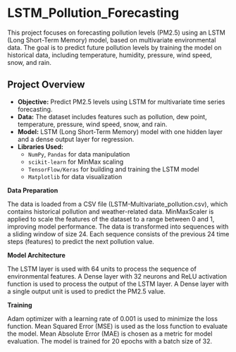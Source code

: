 # LSTM_Pollution_Forecasting

This project focuses on forecasting pollution levels (PM2.5) using an LSTM (Long Short-Term Memory) model, based on multivariate environmental data. The goal is to predict future pollution levels by training the model on historical data, including temperature, humidity, pressure, wind speed, snow, and rain.

## Project Overview

- **Objective:** Predict PM2.5 levels using LSTM for multivariate time series forecasting.
- **Data:** The dataset includes features such as pollution, dew point, temperature, pressure, wind speed, snow, and rain.
- **Model:** LSTM (Long Short-Term Memory) model with one hidden layer and a dense output layer for regression.
- **Libraries Used:** 
  - `NumPy`, `Pandas` for data manipulation
  - `scikit-learn` for MinMax scaling
  - `TensorFlow/Keras` for building and training the LSTM model
  - `Matplotlib` for data visualization

**Data Preparation**

The data is loaded from a CSV file (LSTM-Multivariate_pollution.csv), which contains historical pollution and weather-related data. MinMaxScaler is applied to scale the features of the dataset to a range between 0 and 1, improving model performance. The data is transformed into sequences with a sliding window of size 24. Each sequence consists of the previous 24 time steps (features) to predict the next pollution value.

**Model Architecture**

The LSTM layer is used with 64 units to process the sequence of environmental features. A Dense layer with 32 neurons and ReLU activation function is used to process the output of the LSTM layer. A Dense layer with a single output unit is used to predict the PM2.5 value.

**Training**

Adam optimizer with a learning rate of 0.001 is used to minimize the loss function. Mean Squared Error (MSE) is used as the loss function to evaluate the model. Mean Absolute Error (MAE) is chosen as a metric for model evaluation. The model is trained for 20 epochs with a batch size of 32.
